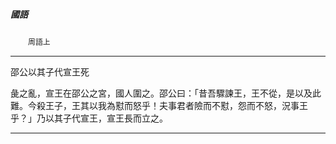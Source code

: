 

##### 國語
　　`周語上`

* * *

邵公以其子代宣王死

彘之亂，宣王在邵公之宮，國人圍之。邵公曰：「昔吾驟諫王，王不從，是以及此難。今殺王子，王其以我為懟而怒乎！夫事君者險而不懟，怨而不怒，況事王乎？」乃以其子代宣王，宣王長而立之。

* * *

